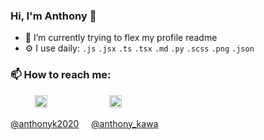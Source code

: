 ### Hi, I'm Anthony 👋
- 💪 I’m currently trying to flex my profile readme
- ⚙️ I use daily: `.js` `.jsx` `.ts` `.tsx` `.md` `.py` `.scss` `.png` `.json`
### 📫 How to reach me:
&nbsp;&nbsp;&nbsp; &nbsp;&nbsp;&nbsp;&nbsp;&nbsp;
<a href="https://twitter.com/anthonyk2020"><img src="https://img.icons8.com/android/24/000000/twitter.png" height="20px" width="20px"/></a>
&nbsp;&nbsp;&nbsp; &nbsp;&nbsp;&nbsp; &nbsp;&nbsp;&nbsp; &nbsp;&nbsp;&nbsp; &nbsp;&nbsp;&nbsp; &nbsp;&nbsp;&nbsp;
<a href="https://www.linkedin.com/in/anthony-kawa-7b34043a/"><img src="https://img.icons8.com/android/24/000000/linkedin.png" height="20px" width="20px"/></a>

[@anthonyk2020](https://twitter.com/anthonyk2020) &nbsp;&nbsp;&nbsp;
[@anthony_kawa](https://www.linkedin.com/in/anthony-kawa-7b34043a/)
<!--
**anthonykawa/anthonykawa** is a ✨ _special_ ✨ repository because its `README.md` (this file) appears on your GitHub profile.

Here are some ideas to get you started:

- 🔭 I’m currently working on ...
- 🌱 I’m currently learning ...
- 👯 I’m looking to collaborate on ...
- 🤔 I’m looking for help with ...
- 💬 Ask me about ...
- 📫 How to reach me: ...
- 😄 Pronouns: ...
- ⚡ Fun fact: ...
-->
